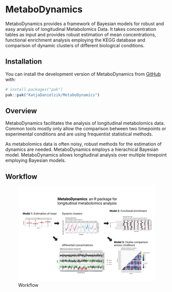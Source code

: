 
<!-- README.md is generated from README.Rmd. Please edit that file -->

# MetaboDynamics

<!-- badges: start -->
<!-- badges: end -->

MetaboDynamics provides a framework of Bayesian models for robust and
easy analysis of longitudinal Metabolomics Data. It takes concentration
tables as input and provides robust estimation of mean concentrations,
functional enrichment analysis employing the KEGG database and
comparison of dynamic clusters of different biological conditions.

## Installation

You can install the development version of MetaboDynamics from
[GitHub](https://github.com/) with:

``` r
# install.packages("pak")
pak::pak("KatjaDanielzik/MetaboDynamics")
```

## Overview

MetaboDynamics facilitates the analysis of longitudinal metabolomics
data. Common tools mostly only allow the comparison between two
timepoints or experimental conditions and are using frequentist
statistical methods.

As metabolomics data is often noisy, robust methods for the estimation
of dynamics are needed. MetaboDynamics employs a hierachical Bayesian
model. MetaboDynamics allows longitudinal analysis over multiple
timepoint employing Bayesian models.

## Workflow

<figure>
<img src="/man/figures/README-MetaboDynamics_pitch.png"
alt="Workflow" />
<figcaption aria-hidden="true">Workflow</figcaption>
</figure>
